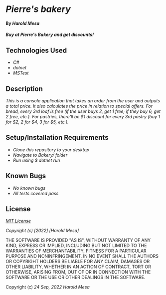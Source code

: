 # _Pierre's bakery_

#### By _**Harold Mesa**_

#### _Buy at Pierre's Bakery and get discounts!_

## Technologies Used

* _C#_
* _dotnet_
* _MSTest_

## Description

_This is a console application that takes an order from the user and outputs a total price._ 
_It also calculates the price in relation to special offers. For bread, every 3rd loaf is free (if the user buys 2, get 1 free; if they buy 6, get 2 free, etc.). For pastries, there'll be $1 discount for every 3rd pastry (buy 1 for $2, 2 for $4, 3 for $5, etc.)._

## Setup/Installation Requirements

* _Clone this repository to your desktop_
* _Navigate to Bakery/ folder_
* _Run using $ dotnet run_

## Known Bugs

* _No known bugs_
* _All tests covered pass_

## License

_[MIT License](https://en.wikipedia.org/wiki/MIT_License)_

_Copyright (c) [2022] [Harold Mesa]_

THE SOFTWARE IS PROVIDED "AS IS", WITHOUT WARRANTY OF ANY KIND, EXPRESS OR
IMPLIED, INCLUDING BUT NOT LIMITED TO THE WARRANTIES OF MERCHANTABILITY,
FITNESS FOR A PARTICULAR PURPOSE AND NONINFRINGEMENT. IN NO EVENT SHALL THE
AUTHORS OR COPYRIGHT HOLDERS BE LIABLE FOR ANY CLAIM, DAMAGES OR OTHER
LIABILITY, WHETHER IN AN ACTION OF CONTRACT, TORT OR OTHERWISE, ARISING FROM,
OUT OF OR IN CONNECTION WITH THE SOFTWARE OR THE USE OR OTHER DEALINGS IN THE
SOFTWARE.

Copyright (c) _24 Sep, 2022_ _Harold Mesa_
